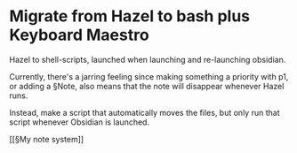 # Migrate from Hazel to bash plus Keyboard Maestro
Hazel to shell-scripts, launched when launching and re-launching obsidian.

Currently, there's a jarring feeling since making something a priority with p1, or adding a §Note, also means that the note will disappear whenever Hazel runs.

Instead, make a script that automatically moves the files, but only run that script whenever Obsidian is launched.

[[§My note system]]

<!-- #Life -->

<!-- {BearID:BAA8B657-3A55-4DC9-98D0-B589B3AED80A-15756-00001304135D397D} -->
